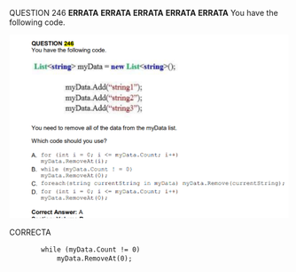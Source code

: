 QUESTION 246 __ERRATA__ __ERRATA__ __ERRATA__ __ERRATA__ __ERRATA__
You have the following code.

![c1](c1.PNG)

CORRECTA


            while (myData.Count != 0)
                myData.RemoveAt(0); 